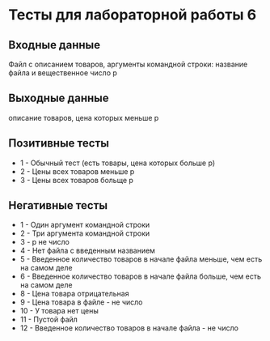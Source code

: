 # Тесты для лабораторной работы 6

## Входные данные
Файл с описанием товаров, аргументы командной строки: название файла и вещественное число p

## Выходные данные
описание товаров, цена которых меньше p

## Позитивные тесты
- 1 - Обычный тест (есть товары, цена которых больше p)
- 2 - Цены всех товаров меньше p
- 3 - Цены всех товаров больще p

## Негативные тесты
- 1 - Один аргумент командной строки
- 2 - Три аргумента командной строки
- 3 - p не число
- 4 - Нет файла с введенным названием
- 5 - Введенное количество товаров в начале файла меньше, чем есть на самом деле
- 6 - Введенное количество товаров в начале файла больше, чем есть на самом деле
- 8 - Цена товара отрицательная
- 9 - Цена товара в файле - не число
- 10 - У товара нет цены
- 11 - Пустой файл
- 12 - Введенное количество товаров в начале файла - не число
